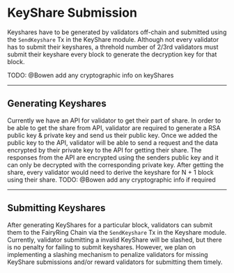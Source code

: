 # KeyShare Submission

Keyshares have to be generated by validators off-chain and submitted using the `SendKeyshare` Tx in the KeyShare module. Although not every validator has to submit their keyshares, a threhold number of 2/3rd validators must submit their keyshare every block to generate the decryption key for that block.

TODO:
@Bowen add any cryptographic info on keyShares

---

## Generating Keyshares

Currently we have an API for validator to get their part of share. In order to be able to get the share from API, validator are required to generate a RSA public key & private key and send us their public key. Once we added the public key to the API, validator will be able to send a request and the data encrypted by their private key to the API for getting their share. The responses from the API are encrypted using the senders public key and it can only be decrypted with the corresponding private key.
After getting the share, every validator would need to derive the keyshare for N + 1 block using their share.
TODO:
@Bowen add any cryptographic info if required

---

## Submitting Keyshares

After generating KeyShares for a particular block, validators can submit them to the FairyRing Chain via the `SendKeyshare` Tx in the Keyshare module. Currently, validator submitting a invalid KeyShare will be slashed, but there is no penalty for failing to submit keyshares. However, we plan on implementing a slashing mechanism to penalize validators for missing KeyShare submissions and/or reward validators for submitting them timely.
